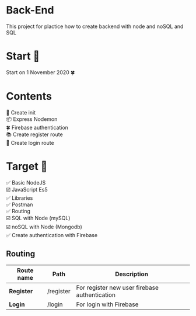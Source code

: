 # Back-End

This project for plactice how to create backend with node and noSQL and SQL

# Start 🚀

Start on 1 November 2020 🍀

# Contents

🚀 Create init<br/>
📦 Express Nodemon<br/>
🍀 Firebase authentication<br/>
📚 Create register route<br/>
🔐 Create login route<br/>

# Target 🎯

✅ Basic NodeJS<br/>
☑️ JavaScript Es5<br/>
✅ Libraries<br/>
✅ Postman<br/>
✅ Routing<br/>
☑️ SQL with Node (mySQL)<br/>
☑️ noSQL with Node (Mongodb)<br/>
✅ Create authentication with Firebase

## Routing

| Route name   | Path      | Description                                   |
| ------------ | --------- | --------------------------------------------- |
| **Register** | /register | For register new user firebase authentication |
| **Login**    | /login    | For login with Firebase                       |
